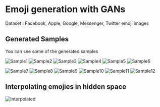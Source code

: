 # Emoji generation with GANs 

Dataset : Facebook, Apple, Google, Messenger, Twitter emoji images


## Generated Samples 

You can see some of the generated samples

![Sample1](http://uupload.ir/files/iwne_photo_2019-11-21_23-50-59.jpg) 
![Sample2](http://uupload.ir/files/msmr_photo_2019-11-21_23-51-15.jpg) 
![Sample3](http://uupload.ir/files/zo3p_photo_2019-11-21_23-51-18.jpg) 
![Sample4](http://uupload.ir/files/k0lj_photo_2019-11-21_23-51-25.jpg) 
![Sample5](http://uupload.ir/files/eg9m_photo_2019-11-21_23-51-28.jpg) 
![Sample6](http://uupload.ir/files/vb0s_photo_2019-11-21_23-51-32.jpg) 


![Sample7](http://uupload.ir/files/hccl_photo_2019-11-21_23-51-35.jpg) 
![Sample8](http://uupload.ir/files/ecu6_photo_2019-11-21_23-51-39.jpg) 
![Sample9](http://uupload.ir/files/bgin_photo_2019-11-21_23-51-43.jpg) 
![Sample10](http://uupload.ir/files/33ic_photo_2019-11-21_23-51-47.jpg) 
![Sample11](http://uupload.ir/files/dirv_photo_2019-11-21_23-51-51.jpg)
![Sample12](http://uupload.ir/files/o0z7_photo_2019-11-22_00-01-45.jpg)

## Interpolating emojies in hidden space

![Interpolated](http://uupload.ir/files/c2he_hidden_space.jpg)


